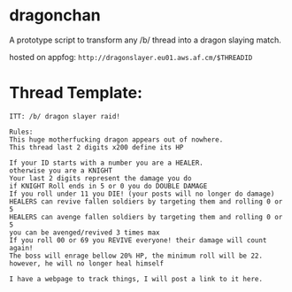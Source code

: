dragonchan
==========

A prototype script to transform any /b/ thread into a dragon slaying match. 

hosted on appfog:
`http://dragonslayer.eu01.aws.af.cm/$THREADID`


Thread Template:
================
```
ITT: /b/ dragon slayer raid!

Rules:
This huge motherfucking dragon appears out of nowhere.
This thread last 2 digits x200 define its HP

If your ID starts with a number you are a HEALER.
otherwise you are a KNIGHT
Your last 2 digits represent the damage you do
if KNIGHT Roll ends in 5 or 0 you do DOUBLE DAMAGE
If you roll under 11 you DIE! (your posts will no longer do damage)
HEALERS can revive fallen soldiers by targeting them and rolling 0 or 5
HEALERS can avenge fallen soldiers by targeting them and rolling 0 or 5
you can be avenged/revived 3 times max
If you roll 00 or 69 you REVIVE everyone! their damage will count again! 
The boss will enrage bellow 20% HP, the minimum roll will be 22. however, he will no longer heal himself 

I have a webpage to track things, I will post a link to it here.
```
